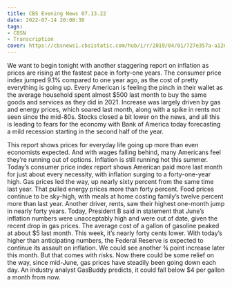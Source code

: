 ```yaml
---
title: CBS Evening News 07.13.22
date: 2022-07-14 20:08:30
tags:
- CBSN
- Transcription
cover: https://cbsnews1.cbsistatic.com/hub/i/r/2019/04/01/727e357a-a126-4138-a2c5-4d3222669d57/thumbnail/640x360/3ff2761028dc5c65cc4f07acd54bcd5c/cbsn2-logo-1920x1080.jpg
---
```

We want to begin tonight with another staggering report on inflation as prices are rising at the fastest pace in forty-one years. The consumer price index jumped 9.1% compared to one year ago, as the cost of pretty everything is going up. Every American is feeling the pinch in their wallet as the average household spent almost $500 last month to buy the same goods and services as they did in 2021. Increase was largely driven by gas and energy prices, which soared last month, along with a spike in rents not seen since the mid-80s. Stocks closed a bit lower on the news, and all this is leading to fears for the economy with Bank of America today forecasting a mild recession starting in the second half of the year.

This report shows prices for everyday life going up more than even economists expected. And with wages falling behind, many Americans feel they’re running out of options. Inflation is still running hot this summer. Today’s consumer price index report shows American paid more last month for just about every necessity, with inflation surging to a forty-one-year high. Gas prices led the way, up nearly sixty percent from the same time last year. That pulled energy prices more than forty percent. Food prices continue to be sky-high, with meals at home costing family’s twelve percent more than last year. Another driver, rents, saw their highest one-month jump in nearly forty years. Today, President B said in statement that June’s inflation numbers were unacceptably high and were out of date, given the recent drop in gas prices. The average cost of a gallon of gasoline peaked at about $5 last month. This week, it’s nearly forty cents lower.	With today’s higher than anticipating numbers, the Federal Reserve is expected to continue its assault on inflation. We could see another ¾ point increase later this month. But that comes with risks. Now there could be some relief on the way, since mid-June, gas prices have steadily been going down each day. An industry analyst GasBuddy predicts, it could fall below $4 per gallon a month from now.
